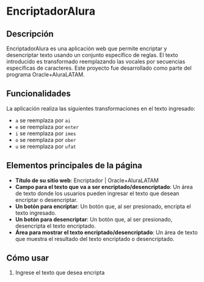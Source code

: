 # EncriptadorAlura

## Descripción

EncriptadorAlura es una aplicación web que permite encriptar y desencriptar texto usando un conjunto específico de reglas. El texto introducido es transformado reemplazando las vocales por secuencias específicas de caracteres. Este proyecto fue desarrollado como parte del programa Oracle+AluraLATAM.

## Funcionalidades

La aplicación realiza las siguientes transformaciones en el texto ingresado:

- `a` se reemplaza por `ai`
- `e` se reemplaza por `enter`
- `i` se reemplaza por `imes`
- `o` se reemplaza por `ober`
- `u` se reemplaza por `ufat`

## Elementos principales de la página

- **Título de su sitio web**: Encriptador | Oracle+AluraLATAM
- **Campo para el texto que va a ser encriptado/desencriptado**: Un área de texto donde los usuarios pueden ingresar el texto que desean encriptar o desencriptar.
- **Un botón para encriptar**: Un botón que, al ser presionado, encripta el texto ingresado.
- **Un botón para desencriptar**: Un botón que, al ser presionado, desencripta el texto encriptado.
- **Área para mostrar el texto encriptado/desencriptado**: Un área de texto que muestra el resultado del texto encriptado o desencriptado.

## Cómo usar

1. Ingrese el texto que desea encripta
